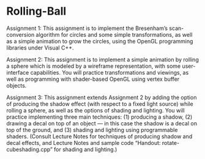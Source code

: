 # Rolling-Ball

Assignment 1: 
This assignment is to implement the Bresenham’s scan-conversion algorithm for circles and some simple transformations, as well as a simple animation to grow the circles, using the OpenGL programming libraries under Visual C++.

Assignment 2:
This assignment is to implement a simple animation by rolling a sphere which is modeled by a wireframe representation, with some user-interface capabilities. You will practice transformations and viewings, as well as programming with shader-based OpenGL using vertex buffer objects.

Assignment 3:
This assignment extends Assignment 2 by adding the option of producing the shadow effect (with respect to a fixed light source) while rolling a sphere, as well as the options of shading and lighting. You will practice implementing three main techniques: (1) producing a shadow, (2) drawing a decal on top of an object — in this case the shadow is a decal on top of the ground, and
(3) shading and lighting using programmable shaders. (Consult Lecture Notes for techniques of producing shadow and decal effects, and Lecture Notes and sample code “Handout: rotate-cubeshading.cpp” for shading and lighting.)
